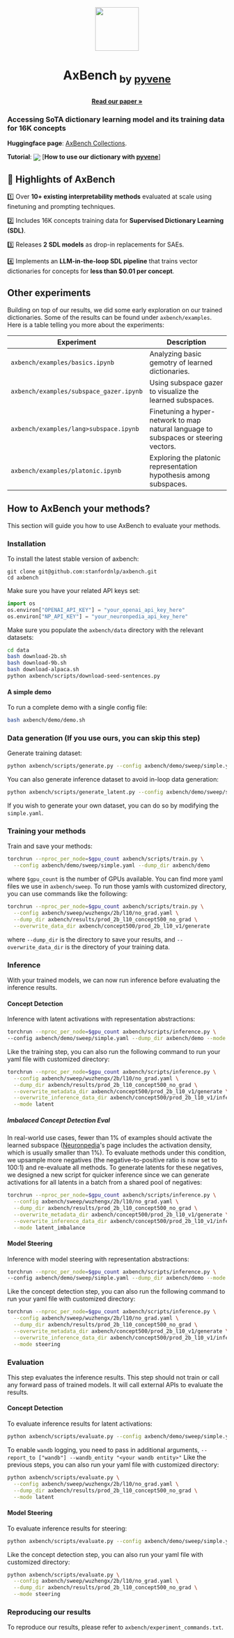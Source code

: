 <div align="center">
  <a align="center"><img src="https://github.com/user-attachments/assets/661f78cf-4044-4c46-9a71-1316bb2c69a5" width="100" height="100"></a>
  <h1 align="center"> <p>AxBench<sub> by <a href="https://github.com/stanfordnlp/pyvene">pyvene</a></sub></p></h1>
  <a href=""><strong>Read our paper »</strong></a></a>
</div>     

### Accessing SoTA dictionary learning model and its training data for 16K concepts

**Huggingface page**: [AxBench Collections](https://huggingface.co/collections/pyvene/axbench-release-6787576a14657bb1fc7a5117).

**Tutorial**: [<img align="center" src="https://colab.research.google.com/assets/colab-badge.svg" />](https://colab.research.google.com/github.com/stanfordnlp/axbench/blob/main/axbench/examples/tutorial.ipynb) [**How to use our dictionary with [pyvene](https://github.com/stanfordnlp/pyvene)**]

## 🎯 **Highlights of AxBench**

1️⃣ Over **10+ existing interpretability methods** evaluated at scale using finetuning and prompting techniques.

2️⃣ Includes 16K concepts training data for **Supervised Dictionary Learning (SDL)**.

3️⃣ Releases **2 SDL models** as drop-in replacements for SAEs.

4️⃣ Implements an **LLM-in-the-loop SDL pipeline** that trains vector dictionaries for concepts for **less than $0.01 per concept**.  

## Other experiments
Building on top of our results, we did some early exploration on our trained dictionaries. Some of the results can be found under `axbench/examples`. Here is a table telling you more about the experiments:

| Experiment | Description |
| --- | --- |
| `axbench/examples/basics.ipynb` | Analyzing basic gemotry of learned dictionaries. |
| `axbench/examples/subspace_gazer.ipynb` | Using subspace gazer to visualize the learned subspaces. |
| `axbench/examples/lang>subspace.ipynb` | Finetuning a hyper-network to map natural language to subspaces or steering vectors. |
| `axbench/examples/platonic.ipynb` | Exploring the platonic representation hypothesis among subspaces. |


## How to AxBench your methods?
This section will guide you how to use AxBench to evaluate your methods.

### Installation
To install the latest stable version of axbench:
```
git clone git@github.com:stanfordnlp/axbench.git
cd axbench
```

Make sure you have your related API keys set:
```python
import os
os.environ["OPENAI_API_KEY"] = "your_openai_api_key_here"
os.environ["NP_API_KEY"] = "your_neuronpedia_api_key_here"
```

Make sure you populate the `axbench/data` directory with the relevant datasets:
```bash
cd data
bash download-2b.sh
bash download-9b.sh
bash download-alpaca.sh
python axbench/scripts/download-seed-sentences.py
```

#### A simple demo
To run a complete demo with a single config file:
```bash
bash axbench/demo/demo.sh
```

### Data generation (If you use ours, you can skip this step)
Generate training dataset:
```bash
python axbench/scripts/generate.py --config axbench/demo/sweep/simple.yaml --dump_dir axbench/demo
```

You can also generate inference dataset to avoid in-loop data generation:
```bash
python axbench/scripts/generate_latent.py --config axbench/demo/sweep/simple.yaml --dump_dir axbench/demo
```

If you wish to generate your own dataset, you can do so by modifying the `simple.yaml`.


### Training your methods
Train and save your methods:
```bash
torchrun --nproc_per_node=$gpu_count axbench/scripts/train.py \
  --config axbench/demo/sweep/simple.yaml --dump_dir axbench/demo
```
where `$gpu_count` is the number of GPUs available. You can find more yaml files we use in `axbench/sweep`. To run those yamls with customized directory, you can use commands like the following:
```bash
torchrun --nproc_per_node=$gpu_count axbench/scripts/train.py \
  --config axbench/sweep/wuzhengx/2b/l10/no_grad.yaml \
  --dump_dir axbench/results/prod_2b_l10_concept500_no_grad \
  --overwrite_data_dir axbench/concept500/prod_2b_l10_v1/generate
```
where `--dump_dir` is the directory to save your results, and `--overwrite_data_dir` is the directory of your training data.

### Inference
With your trained models, we can now run inference before evaluating the inference results.

#### Concept Detection
Inference with latent activations with representation abstractions:
```bash
torchrun --nproc_per_node=$gpu_count axbench/scripts/inference.py \
--config axbench/demo/sweep/simple.yaml --dump_dir axbench/demo --mode latent
```
Like the training step, you can also run the following command to run your yaml file with customized directory:
```bash
torchrun --nproc_per_node=$gpu_count axbench/scripts/inference.py \
  --config axbench/sweep/wuzhengx/2b/l10/no_grad.yaml \
  --dump_dir axbench/results/prod_2b_l10_concept500_no_grad \
  --overwrite_metadata_dir axbench/concept500/prod_2b_l10_v1/generate \
  --overwrite_inference_data_dir axbench/concept500/prod_2b_l10_v1/inference \
  --mode latent
```

##### Imbalaced Concept Detection Eval
In real-world use cases, fewer than 1% of examples should activate the learned subspace ([Neuronpedia](https://www.neuronpedia.org/)'s page includes the activation density, which is usually smaller than 1%). To evaluate methods under this condition, we upsample more negatives (the negative-to-positive ratio is now set to 100:1) and re-evaluate all methods. To generate latents for these negatives, we designed a new script for quicker inference since we can generate activations for all latents in a batch from a shared pool of negatives:
```bash
torchrun --nproc_per_node=$gpu_count axbench/scripts/inference.py \
  --config axbench/sweep/wuzhengx/2b/l10/no_grad.yaml \
  --dump_dir axbench/results/prod_2b_l10_concept500_no_grad \
  --overwrite_metadata_dir axbench/concept500/prod_2b_l10_v1/generate \
  --overwrite_inference_data_dir axbench/concept500/prod_2b_l10_v1/inference \
  --mode latent_imbalance
```


#### Model Steering
Inference with model steering with representation abstractions:
```bash
torchrun --nproc_per_node=$gpu_count axbench/scripts/inference.py \
--config axbench/demo/sweep/simple.yaml --dump_dir axbench/demo --mode steering
```
Like the concept detection step, you can also run the following command to run your yaml file with customized directory:
```bash
torchrun --nproc_per_node=$gpu_count axbench/scripts/inference.py \
  --config axbench/sweep/wuzhengx/2b/l10/no_grad.yaml \
  --dump_dir axbench/results/prod_2b_l10_concept500_no_grad \
  --overwrite_metadata_dir axbench/concept500/prod_2b_l10_v1/generate \
  --overwrite_inference_data_dir axbench/concept500/prod_2b_l10_v1/inference \
  --mode steering
```

### Evaluation
This step evaluates the inference results. This step should not train or call any forward pass of trained models. It will call external APIs to evaluate the results.

#### Concept Detection
To evaluate inference results for latent activations:
```bash
python axbench/scripts/evaluate.py --config axbench/demo/sweep/simple.yaml --dump_dir axbench/demo --mode latent
```
To enable `wandb` logging, you need to pass in additional arguments, `--report_to ["wandb"] --wandb_entity "<your wandb entity>"` Like the previous steps, you can also run your yaml file with customized directory:
```bash
python axbench/scripts/evaluate.py \
  --config axbench/sweep/wuzhengx/2b/l10/no_grad.yaml \
  --dump_dir axbench/results/prod_2b_l10_concept500_no_grad \
  --mode latent
```

#### Model Steering
To evaluate inference results for steering:
```bash
python axbench/scripts/evaluate.py --config axbench/demo/sweep/simple.yaml --dump_dir axbench/demo --mode steering
```
Like the concept detection step, you can also run your yaml file with customized directory:
```bash
python axbench/scripts/evaluate.py \
  --config axbench/sweep/wuzhengx/2b/l10/no_grad.yaml \
  --dump_dir axbench/results/prod_2b_l10_concept500_no_grad \
  --mode steering
```

### Reproducing our results
To reproduce our results, please refer to `axbench/experiment_commands.txt`.
